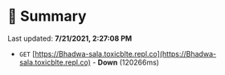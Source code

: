# 📖 Summary
Last updated: **7/21/2021, 2:27:08 PM**

- `GET` [https://Bhadwa-sala.toxicblte.repl.co](https://Bhadwa-sala.toxicblte.repl.co) - **Down** (120266ms)

